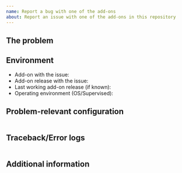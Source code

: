 ```yaml
---
name: Report a bug with one of the add-ons
about: Report an issue with one of the add-ons in this repository
---
```

<!-- READ THIS FIRST:
  - If you need additional help with this template, please refer to https://www.home-assistant.io/help/reporting_issues/
  - Make sure you are running the latest version of the add-on before reporting an issue
  - Provide as many details as possible. Paste logs, configuration samples and code into the backticks.
  DO NOT DELETE ANY TEXT from this template! Otherwise, your issue may be closed without comment.
  - This is the issue tracker for add-ons, feature request for new or existing add-ons should be opened on the forum https://community.home-assistant.io/c/feature-requests
-->
## The problem
<!-- 
  Describe the issue you are experiencing here to communicate to the
  maintainers. Tell us what you were trying to do and what happened.
-->


## Environment
<!--
  Provide details about the versions you are using, which helps us to reproduce
  and find the issue quicker.
-->

- Add-on with the issue:
- Add-on release with the issue: 
- Last working add-on release (if known): 
- Operating environment (OS/Supervised): 

## Problem-relevant configuration
<!--
  An example configuration that caused the problem for you. Fill this out even
  if it seems unimportant to you. Please be sure to remove personal information
  like passwords, private URLs and other credentials.
-->

```yaml

```

## Traceback/Error logs
<!--
  If you come across any trace or error logs, please provide them.
-->

```txt

```

## Additional information
